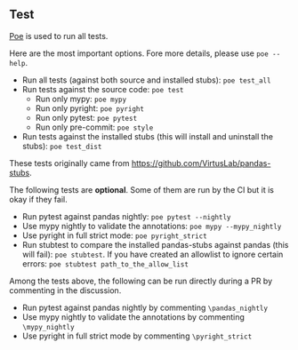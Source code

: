 ## Test

[Poe](https://github.com/nat-n/poethepoet) is used to run all tests.

Here are the most important options. Fore more details, please use `poe --help`.

- Run all tests (against both source and installed stubs): `poe test_all`
- Run tests against the source code: `poe test`
  - Run only mypy: `poe mypy`
  - Run only pyright: `poe pyright`
  - Run only pytest: `poe pytest`
  - Run only pre-commit: `poe style`
- Run tests against the installed stubs (this will install and uninstall the stubs): `poe test_dist`

These tests originally came from https://github.com/VirtusLab/pandas-stubs.

The following tests are **optional**. Some of them are run by the CI but it is okay if they fail.

- Run pytest against pandas nightly: `poe pytest --nightly`
- Use mypy nightly to validate the annotations: `poe mypy --mypy_nightly`
- Use pyright in full strict mode: `poe pyright_strict`
- Run stubtest to compare the installed pandas-stubs against pandas (this will fail): `poe stubtest`. If you have created an allowlist to ignore certain errors: `poe stubtest path_to_the_allow_list`

Among the tests above, the following can be run directly during a PR by commenting in the discussion.

- Run pytest against pandas nightly by commenting `\pandas_nightly`
- Use mypy nightly to validate the annotations by commenting `\mypy_nightly`
- Use pyright in full strict mode by commenting `\pyright_strict`
